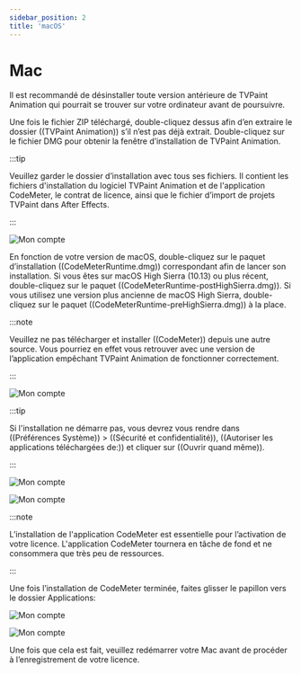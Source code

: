 ```yaml
---
sidebar_position: 2
title: 'macOS'
---
```


# Mac

Il est recommandé de désinstaller toute version antérieure de TVPaint Animation qui pourrait se trouver sur votre ordinateur avant de poursuivre.

Une fois le fichier ZIP téléchargé, double-cliquez dessus afin d’en extraire le dossier ((TVPaint Animation)) s’il n’est pas déjà extrait.
Double-cliquez sur le fichier DMG pour obtenir la fenêtre d’installation de TVPaint Animation.

:::tip

Veuillez garder le dossier d’installation avec tous ses fichiers. Il contient les fichiers d'installation du logiciel TVPaint Animation et de l'application CodeMeter, le contrat de licence, ainsi que le fichier d’import de projets TVPaint dans After Effects.

:::

![Mon compte](/img/telecharger-installer/installation/macos/install-window-driver.png)

En fonction de votre version de macOS, double-cliquez sur le paquet d’installation ((CodeMeterRuntime.dmg)) correspondant afin de lancer son installation. Si vous êtes sur macOS High Sierra (10.13) ou plus récent, double-cliquez sur le paquet ((CodeMeterRuntime-postHighSierra.dmg)). Si vous utilisez une version plus ancienne de macOS High Sierra, double-cliquez sur le paquet ((CodeMeterRuntime-preHighSierra.dmg)) à la place.

:::note

Veuillez ne pas télécharger et installer ((CodeMeter)) depuis une autre source. Vous pourriez en effet vous retrouver avec une version de l’application empêchant TVPaint Animation de fonctionner correctement.

:::

![Mon compte](/img/telecharger-installer/installation/macos/driver-install.png)

:::tip

Si l'installation ne démarre pas, vous devrez vous rendre dans ((Préférences Système)) > ((Sécurité et confidentialité)), ((Autoriser les applications téléchargées de:)) et cliquer sur ((Ouvrir quand même)).

:::

![Mon compte](/img/telecharger-installer/installation/macos/driver-agree.png)

![Mon compte](/img/telecharger-installer/installation/macos/driver-install-type.png)

:::note

L’installation de l'application CodeMeter est essentielle pour l’activation de votre licence. L'application CodeMeter tournera en tâche de fond et ne consommera que très peu de ressources.

:::

Une fois l’installation de CodeMeter terminée, faites glisser le papillon vers le dossier Applications:

![Mon compte](/img/telecharger-installer/installation/macos/install-window-drag.png)

![Mon compte](/img/telecharger-installer/installation/macos/applications.png)

Une fois que cela est fait, veuillez redémarrer votre Mac avant de procéder à l’enregistrement de votre licence.